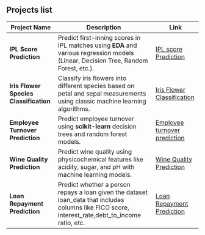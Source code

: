 ## Projects list

| Project Name                                | Description                                                                                                                                                    |Link|
|---------------------------------------------|----------------------------------------------------------------------------------------------------------------------------------------------------------------|-------|
| **IPL Score Prediction**                     | Predict first-inning scores in IPL matches using **EDA** and various regression models (Linear, Decision Tree, Random Forest, etc.).        | [IPL score Prediction](https://github.com/nithinbadicodes/AI-ML-Projects/tree/master/IPL_score_prediction)                                                                 |
| **Iris Flower Species Classification**       | Classify iris flowers into different species based on petal and sepal measurements using classic machine learning algorithms.               | [Iris Flower Classification](https://github.com/nithinbadicodes/AI-ML-Projects/tree/master/Iris_Flower_classification)
| **Employee Turnover Prediction**       | Predict employee turnover using **scikit-learn** decision trees and random forest models.              | [Employee turnover prediction](https://github.com/nithinbadicodes/AI-ML-Projects/tree/master/Employee_turnover_prediction)
| **Wine Quality Prediction**                 | Predict wine quality using physicochemical features like acidity, sugar, and pH with machine learning models.                                                 | [Wine Quality Prediction](https://github.com/nithinbadicodes/AI-ML-Projects/tree/master/Wine_quality_prediction)
| **Loan Repayment Prediction**                 | Predict whether a person repays a loan given the dataset loan_data that includes columns like FICO score, interest_rate,debt_to_income ratio, etc.                                                 | [Loan Repayment Prediction](https://github.com/nithinbadicodes/AI-ML-Projects/tree/master/LoanRepaymentPrediction)

